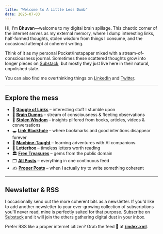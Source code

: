 ```yaml
---
title: "Welcome to A Little Less Dumb"
date: 2025-07-03
---
```


Hi, I'm **Bhuvan**—welcome to my digital brain spillage. This chaotic corner of the internet serves as my external memory, where I dump interesting links, half-formed thoughts, stolen wisdom from things I consume, and the occasional attempt at coherent writing.

Think of it as my personal Pocket/Instapaper mixed with a stream-of-consciousness journal. Sometimes these scattered thoughts grow into longer pieces on [Substack](https://bhuvan.substack.com), but mostly they just live here in their natural, unpolished state.

You can also find me overthinking things on [LinkedIn](https://www.linkedin.com/in/bebhuvan/) and [Twitter](https://x.com/bebhuvan).

---
## Explore the mess

- 📎 **[Gaggle of Links](/gaggle-of-links/)** – interesting stuff I stumble upon
- 💭 **[Brain Dumps](/brain-dumps/)** – stream of consciousness & fleeting observations  
- 📝 **[Stolen Wisdom](/stolen-wisdom/)** – insights pilfered from books, articles, videos & conversations
- 🕳️ **[Link Blackhole](/link-blackhole/)** – where bookmarks and good intentions disappear forever
- 🤖 **[Machine-Taught](/machine-taught/)** – learning adventures with AI companions
- 💌 **[Letterbox](/letterbox/)** – timeless letters worth reading
- 🏛️ **[Free Treasures](/free-treasures/)** – gems from the public domain
- 🗂️ **[All Posts](/all-posts/)** – everything in one continuous feed
- ✍️ **[Proper Posts](/proper-posts/)** – when I actually try to write something coherent

---
## Newsletter & RSS

I occasionally send out the more coherent bits as a newsletter. If you'd like to add another newsletter to your ever-growing collection of subscriptions you'll never read, mine is perfectly suited for that purpose. Subscribe on [Substack](https://bhuvan.substack.com) and it will join the others gathering digital dust in your inbox.

Prefer RSS like a proper internet citizen? Grab the feed 📡 at **[/index.xml](/index.xml)**.
